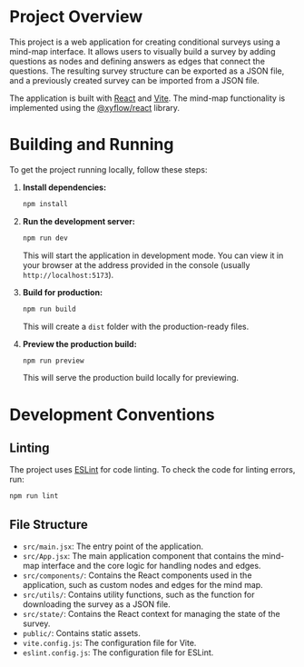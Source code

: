 # Project Overview

This project is a web application for creating conditional surveys using a mind-map interface. It allows users to visually build a survey by adding questions as nodes and defining answers as edges that connect the questions. The resulting survey structure can be exported as a JSON file, and a previously created survey can be imported from a JSON file.

The application is built with [React](https://react.dev/) and [Vite](https://vitejs.dev/). The mind-map functionality is implemented using the [@xyflow/react](https://reactflow.dev/) library.

# Building and Running

To get the project running locally, follow these steps:

1.  **Install dependencies:**
    ```bash
    npm install
    ```

2.  **Run the development server:**
    ```bash
    npm run dev
    ```
    This will start the application in development mode. You can view it in your browser at the address provided in the console (usually `http://localhost:5173`).

3.  **Build for production:**
    ```bash
    npm run build
    ```
    This will create a `dist` folder with the production-ready files.

4.  **Preview the production build:**
    ```bash
    npm run preview
    ```
    This will serve the production build locally for previewing.

# Development Conventions

## Linting

The project uses [ESLint](https://eslint.org/) for code linting. To check the code for linting errors, run:

```bash
npm run lint
```

## File Structure

-   `src/main.jsx`: The entry point of the application.
-   `src/App.jsx`: The main application component that contains the mind-map interface and the core logic for handling nodes and edges.
-   `src/components/`: Contains the React components used in the application, such as custom nodes and edges for the mind map.
-   `src/utils/`: Contains utility functions, such as the function for downloading the survey as a JSON file.
-   `src/state/`: Contains the React context for managing the state of the survey.
-   `public/`: Contains static assets.
-   `vite.config.js`: The configuration file for Vite.
-   `eslint.config.js`: The configuration file for ESLint.
